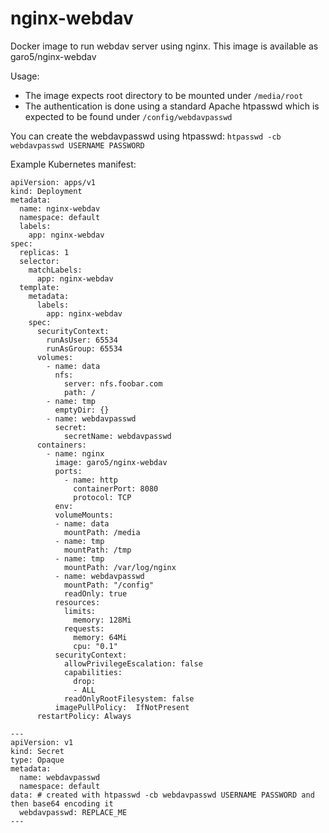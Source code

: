 # nginx-webdav
Docker image to run webdav server using nginx. This image is available as garo5/nginx-webdav

Usage:

- The image expects root directory to be mounted under `/media/root`
- The authentication is done using a standard Apache htpasswd which is expected to be found under `/config/webdavpasswd`

You can create the webdavpasswd using htpasswd: `htpasswd -cb webdavpasswd USERNAME PASSWORD`

Example Kubernetes manifest:

```
apiVersion: apps/v1
kind: Deployment
metadata:
  name: nginx-webdav
  namespace: default
  labels:
    app: nginx-webdav
spec:
  replicas: 1
  selector:
    matchLabels:
      app: nginx-webdav
  template:
    metadata:
      labels:
        app: nginx-webdav
    spec:
      securityContext:
        runAsUser: 65534
        runAsGroup: 65534
      volumes:
        - name: data
          nfs:
            server: nfs.foobar.com
            path: /
        - name: tmp
          emptyDir: {}
        - name: webdavpasswd
          secret:
            secretName: webdavpasswd
      containers:
        - name: nginx
          image: garo5/nginx-webdav
          ports:
            - name: http
              containerPort: 8080
              protocol: TCP
          env:
          volumeMounts:
          - name: data
            mountPath: /media
          - name: tmp
            mountPath: /tmp
          - name: tmp
            mountPath: /var/log/nginx
          - name: webdavpasswd
            mountPath: "/config"
            readOnly: true
          resources:
            limits:
              memory: 128Mi
            requests:
              memory: 64Mi
              cpu: "0.1"
          securityContext:
            allowPrivilegeEscalation: false
            capabilities:
              drop:
              - ALL
            readOnlyRootFilesystem: false
          imagePullPolicy:  IfNotPresent
      restartPolicy: Always

---
apiVersion: v1
kind: Secret
type: Opaque
metadata:
  name: webdavpasswd
  namespace: default
data: # created with htpasswd -cb webdavpasswd USERNAME PASSWORD and then base64 encoding it
  webdavpasswd: REPLACE_ME
---
```
